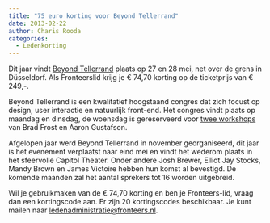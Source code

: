 ```yaml
---
title: "75 euro korting voor Beyond Tellerrand"
date: 2013-02-22
author: Charis Rooda
categories: 
  - Ledenkorting
---
```

Dit jaar vindt [Beyond Tellerrand](http://2013.beyondtellerrand.com) plaats op 27 en 28 mei, net over de grens in Düsseldorf. Als Fronteerslid krijg je € 74,70 korting op de ticketprijs van € 249,-.

Beyond Tellerrand is een kwalitatief hoogstaand congres dat zich focust op design, user interactie en natuurlijk front-end. Het congres vindt plaats op maandag en dinsdag, de woensdag is gereserveerd voor [twee workshops](http://2013.beyondtellerrand.com/workshops) van Brad Frost en Aaron Gustafson.

Afgelopen jaar werd Beyond Tellerrand in november georganiseerd, dit jaar is het evenement verplaatst naar eind mei en vindt het wederom plaats in het sfeervolle Capitol Theater. Onder andere Josh Brewer, Elliot Jay Stocks, Mandy Brown en James Victoire hebben hun komst al bevestigd. De komende maanden zal het aantal sprekers tot 16 worden uitgebreid.

Wil je gebruikmaken van de € 74,70 korting en ben je Fronteers-lid, vraag dan een kortingscode aan. Er zijn 20 kortingscodes beschikbaar. Je kunt mailen naar <ledenadministratie@fronteers.nl>.